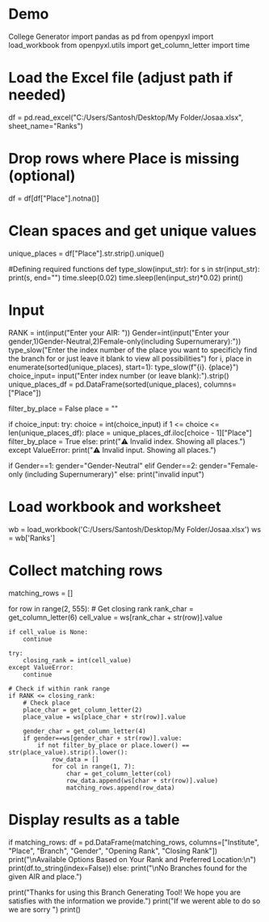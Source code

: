 # Demo
College Generator
import pandas as pd
from openpyxl import load_workbook
from openpyxl.utils import get_column_letter
import time


# Load the Excel file (adjust path if needed)
df = pd.read_excel("C:/Users/Santosh/Desktop/My Folder/Josaa.xlsx", sheet_name="Ranks")

# Drop rows where Place is missing (optional)
df = df[df["Place"].notna()]

# Clean spaces and get unique values
unique_places = df["Place"].str.strip().unique()

#Defining required functions
def type_slow(input_str):
    for s in str(input_str):
        print(s, end="")
        time.sleep(0.02)
    time.sleep(len(input_str)*0.02)
    print()




# Input
RANK = int(input("Enter your AIR: "))
Gender=int(input("Enter your gender,1)Gender-Neutral,2)Female-only(including Supernumerary):"))
type_slow("Enter the index number of the place you want to specificly find the branch for or just leave it blank to view all possibilities")
for i, place in enumerate(sorted(unique_places), start=1):
    type_slow(f"{i}. {place}")
choice_input= input("Enter index number (or leave blank):").strip()
unique_places_df = pd.DataFrame(sorted(unique_places), columns=["Place"])

filter_by_place = False
place = ""

if choice_input:
    try:
        choice = int(choice_input)
        if 1 <= choice <= len(unique_places_df):
            place = unique_places_df.iloc[choice - 1]["Place"]
            filter_by_place = True
        else:
            print("⚠️ Invalid index. Showing all places.")
    except ValueError:
        print("⚠️ Invalid input. Showing all places.")

if Gender==1:
    gender="Gender-Neutral"
elif Gender==2:
    gender="Female-only (including Supernumerary)"
else:
    print("invalid input")
# Load workbook and worksheet
wb = load_workbook('C:/Users/Santosh/Desktop/My Folder/Josaa.xlsx')
ws = wb['Ranks']

# Collect matching rows
matching_rows = []

for row in range(2, 555):
    # Get closing rank
    rank_char = get_column_letter(6)
    cell_value = ws[rank_char + str(row)].value

    if cell_value is None:
        continue

    try:
        closing_rank = int(cell_value)
    except ValueError:
        continue

    # Check if within rank range
    if RANK <= closing_rank:
        # Check place
        place_char = get_column_letter(2)
        place_value = ws[place_char + str(row)].value

        gender_char = get_column_letter(4)
        if gender==ws[gender_char + str(row)].value:
            if not filter_by_place or place.lower() == str(place_value).strip().lower():
                row_data = []
                for col in range(1, 7):
                    char = get_column_letter(col)
                    row_data.append(ws[char + str(row)].value)
                    matching_rows.append(row_data)

        

# Display results as a table
if matching_rows:
    df = pd.DataFrame(matching_rows, columns=["Institute", "Place", "Branch", "Gender", "Opening Rank", "Closing Rank"])
    print("\nAvailable Options Based on Your Rank and Preferred Location:\n")
    print(df.to_string(index=False))
else:
    print("\nNo Branches  found for the given AIR and place.")

print("Thanks for using this Branch Generating Tool! We hope you are satisfies with the information we provide.")
print("If we werent able to do so we are sorry ")
print()
